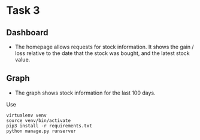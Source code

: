 # Task 3

## Dashboard
- The homepage allows requests for stock information. It shows the gain / loss relative to the date that the stock was bought, and the latest stock value.

## Graph
- The graph shows stock information for the last 100 days.

Use 

```
virtualenv venv
source venv/bin/activate
pip3 install -r requirements.txt
python manage.py runserver 
 ```